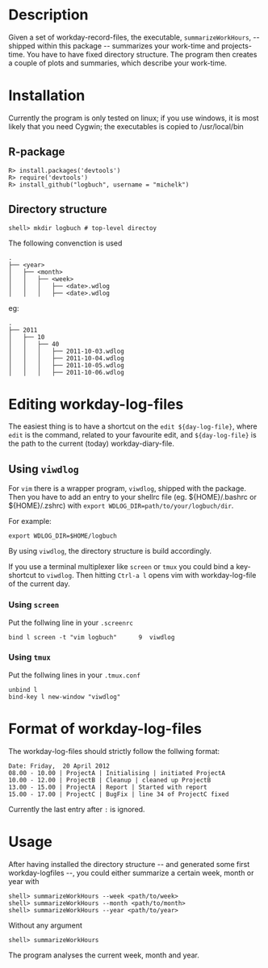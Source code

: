# Description

Given a set of workday-record-files, the executable, `summarizeWorkHours`, --
shipped within this package -- summarizes your work-time and projects-time.
You have to have fixed directory structure. The program then creates a
couple of plots and summaries, which describe your work-time.

# Installation

Currently the program is only tested on linux; if you use windows, it is most likely that you need Cygwin; the executables is copied to /usr/local/bin

## R-package


    R> install.packages('devtools')
    R> require('devtools')
    R> install_github("logbuch", username = "michelk")

Directory structure
-------------------

    shell> mkdir logbuch # top-level directoy

The following convenction is used

    .
    ├── <year>
    │   ├── <month>
    │   │   ├── <week>
    │   │   │   ├── <date>.wdlog
    │   │   │   ├── <date>.wdlog

eg: 

    .
    ├── 2011
    │   ├── 10
    │   │   ├── 40
    │   │   │   ├── 2011-10-03.wdlog
    │   │   │   ├── 2011-10-04.wdlog
    │   │   │   ├── 2011-10-05.wdlog
    │   │   │   ├── 2011-10-06.wdlog


# Editing workday-log-files


The easiest thing is to have a shortcut on the `edit ${day-log-file}`, where
`edit` is the command, related to your favourite edit, and `${day-log-file}` is
the path to the current (today) workday-diary-file.

## Using `viwdlog`

For `vim` there is a wrapper program, `viwdlog`,  shipped with the package. Then
you have to add an entry  to your shellrc file (eg. ${HOME}/.bashrc or
${HOME}/.zshrc) with `export WDLOG_DIR=path/to/your/logbuch/dir`.

For example:

    export WDLOG_DIR=$HOME/logbuch

By using `viwdlog`, the directory structure is build accordingly.

If you use a terminal multiplexer like `screen` or `tmux` you could bind
a key-shortcut to `viwdlog`. Then hitting `Ctrl-a l` opens vim with
workday-log-file of the current day.

### Using `screen` 


Put the follwing line in your `.screenrc`
    
    bind l screen -t "vim logbuch"      9  viwdlog


### Using `tmux` 

Put the follwing lines in your `.tmux.conf`
    
    unbind l
    bind-key l new-window "viwdlog"


# Format of workday-log-files

The workday-log-files should strictly follow the follwing format:

    Date: Friday,  20 April 2012
    08.00 - 10.00 | ProjectA | Initialising | initiated ProjectA
    10.00 - 12.00 | ProjectB | Cleanup | cleaned up ProjectB
    13.00 - 15.00 | ProjectA | Report | Started with report
    15.00 - 17.00 | ProjectC | BugFix | line 34 of ProjectC fixed

Currently the last entry after `:` is ignored.

# Usage


After having installed the directory structure -- and generated some first
workday-logfiles --, you could either summarize a certain week, month or year with 

    shell> summarizeWorkHours --week <path/to/week>
    shell> summarizeWorkHours --month <path/to/month>
    shell> summarizeWorkHours --year <path/to/year>


Without any argument 

    shell> summarizeWorkHours 

The program analyses the current week, month and year.



